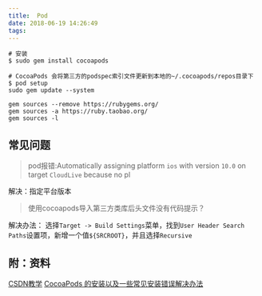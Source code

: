 ```yaml
---
title:  Pod
date: 2018-06-19 14:26:49
tags:
---
```



```
# 安装
$ sudo gem install cocoapods

# CocoaPods 会将第三方的podspec索引文件更新到本地的~/.cocoapods/repos目录下
$ pod setup
sudo gem update --system

gem sources --remove https://rubygems.org/
gem sources -a https://ruby.taobao.org/
gem sources -l

```


## 常见问题

> pod报错:Automatically assigning platform `ios` with version `10.0` on target `CloudLive` because no pl

解决：指定平台版本

>使用cocoapods导入第三方类库后头文件没有代码提示？

解决办法： 选择`Target -> Build Settings`菜单，找到`User Header Search Paths`设置项，新增一个值`${SRCROOT}`，并且选择`Recursive`

## 附：资料

[CSDN教学](https://blog.csdn.net/jiankeufo/article/details/79362660)
[CocoaPods 的安装以及一些常见安装错误解决办法
](https://blog.csdn.net/wyz670083956/article/details/51537632)


